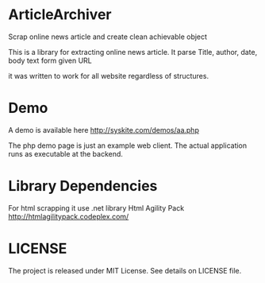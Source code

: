 # ArticleArchiver
Scrap online news article and create clean achievable object

This is a library for extracting online news article. It parse Title, author, date, body text form given URL

it was written to work for all website regardless of structures. 

Demo
===================
A demo is available here 
http://syskite.com/demos/aa.php

The php demo page is just an example web client. The actual application runs as executable at the backend.


Library Dependencies
====================
For html scrapping it use .net library Html Agility Pack 
http://htmlagilitypack.codeplex.com/

LICENSE
====================
The project is released under MIT License. See details on LICENSE file.
